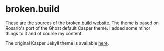 # broken.build

These are the sources of the [broken.build website](http://broken.build). The
theme is based on Rosario's port of the Ghost default Casper theme. I added
some minor things to it and of course my content.

The original Kasper Jekyll theme is available
[here](https://github.com/rosario/kasper).
